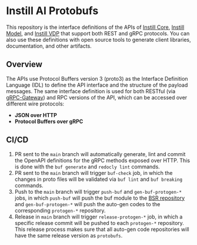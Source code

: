 # Instill AI Protobufs

This repository is the interface definitions of the APIs of [Instill
Core](https://github.com/instill-ai/core), [Instill
Model](https://github.com/instill-ai/model), and [Instill
VDP](https://github.com/instill-ai/vdp) that support both REST and gRPC
protocols. You can also use these definitions with open source tools to generate
client libraries, documentation, and other artifacts.

## Overview

The APIs use Protocol Buffers version 3 (proto3) as the Interface Definition
Language (IDL) to define the API interface and the structure of the payload
messages. The same interface definition is used for both RESTful (via
[gRPC-Gateway](https://github.com/grpc-ecosystem/grpc-gateway)) and RPC versions
of the API, which can be accessed over different wire protocols:

- **JSON over HTTP**
- **Protocol Buffers over gRPC**

## CI/CD

1. PR sent to the `main` branch will automatically generate, lint and commit the
   OpenAPI definitions for the gRPC methods exposed over HTTP. This is done with
   the `buf generate` and `redocly lint` commands.
1. PR sent to the `main` branch will trigger `buf-check` job, in which
   the changes in proto files will be validated via `buf lint` and `buf breaking`
   commands.
1. Push to the `main` branch will trigger `push-buf` and `gen-buf-protogen-*`
   jobs, in which `push-buf` will push the buf module to the [BSR
   repository](https://buf.build/instill-ai/protobufs) and `gen-buf-protogen-*`
   will push the auto-gen codes to the corresponding `protogen-*` repository.
1. Release in `main` branch will trigger `release-protogen-*` job, in which a
   specific release commit will be pushed to each `protogen-*` repository. This
   release process makes sure that all auto-gen code repositories will have the
   same release version as `protobufs`.
